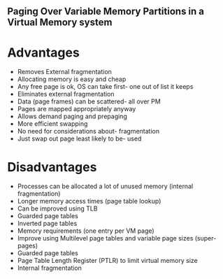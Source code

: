 ## Paging Over Variable Memory Partitions in a Virtual Memory system
# Advantages
- Removes External fragmentation
- Allocating memory is easy and cheap
- Any free page is ok, OS can take first- one out of list it keeps
- Eliminates external fragmentation
- Data (page frames) can be scattered- all over PM
- Pages are mapped appropriately anyway
- Allows demand paging and prepaging
- More efficient swapping
- No need for considerations about- fragmentation
- Just swap out page least likely to be- used 

# Disadvantages
- Processes can be allocated a lot of unused memory (internal fragmentation)
- Longer memory access times (page table lookup)
- Can be improved using TLB
- Guarded page tables
- Inverted page tables
- Memory requirements (one entry per VM page)
- Improve using Multilevel page tables and variable page sizes (super-pages)
- Guarded page tables
- Page Table Length Register (PTLR) to limit virtual memory size
- Internal fragmentation 